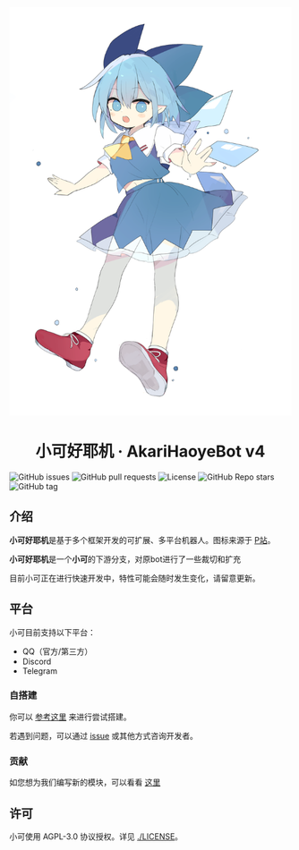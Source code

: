 <div align="center">
  <img width="512" src="./assets/character_marked.png" alt="logo">

# 小可好耶机 · AkariHaoyeBot v4

</div>

![GitHub issues](https://img.shields.io/github/issues/cloudw233/akari-haoye-bot) ![GitHub pull requests](https://img.shields.io/github/issues-pr/cloudw233/akari-haoye-bot) ![License](https://img.shields.io/github/license/cloudw233/akari-haoye-bot) ![GitHub Repo stars](https://img.shields.io/github/stars/cloudw233/akari-haoye-bot?style=social) ![GitHub tag](https://img.shields.io/github/v/tag/cloudw233/akari-haoye-bot?include_prereleases)

## 介绍

**小可好耶机**是基于多个框架开发的可扩展、多平台机器人。图标来源于 [P站](https://www.pixiv.net/artworks/98830047)。

**小可好耶机**是一个**小可**的下游分支，对原bot进行了一些裁切和扩充

目前小可正在进行快速开发中，特性可能会随时发生变化，请留意更新。

## 平台

小可目前支持以下平台：

-   QQ（官方/第三方）
-   Discord
-   Telegram

### 自搭建

你可以 [参考这里](./DEPLOY.md) 来进行尝试搭建。

若遇到问题，可以通过 [issue](https://github.com/cloudw233/akari-haoye-bot/issues/new) 或其他方式咨询开发者。

### 贡献

如您想为我们编写新的模块，可以看看 [这里](https://bot.teahouse.team/wiki/%E6%96%B0%E5%BB%BA%E6%A8%A1%E5%9D%97%E6%8C%87%E5%8D%97)

## 许可

小可使用 AGPL-3.0 协议授权。详见 [./LICENSE](./LICENSE)。
